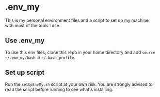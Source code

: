 # .env_my

This is my personal environment files and a script to set up my machine with most of the tools I use. 

## Use .env_my

To use this env files, clone this repo in your home directory and add `source ~/.env_my/bash` in `~/.bash_profile`.

## Set up script 

Run the `setUpEnvMy.sh` script at your own risk. You are strongly advised to read the script before running to see what's installing. 
